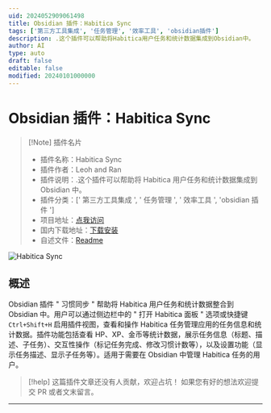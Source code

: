 ```yaml
---
uid: 2024052909061498
title: Obsidian 插件：Habitica Sync
tags: ['第三方工具集成', '任务管理', '效率工具', 'obsidian插件']
description: .这个插件可以帮助将Habitica用户任务和统计数据集成到Obsidian中。
author: AI
type: auto
draft: false
editable: false
modified: 20240101000000
---
```


# Obsidian 插件：Habitica Sync

> [!Note] 插件名片
> - 插件名称：Habitica Sync
> - 插件作者：Leoh and Ran
> - 插件说明：.这个插件可以帮助将 Habitica 用户任务和统计数据集成到 Obsidian 中。
> - 插件分类：[' 第三方工具集成 ', ' 任务管理 ', ' 效率工具 ', 'obsidian 插件 ']
> - 项目地址：[点我访问](https://github.com/SuperChamp234/habitica-sync)
> - 国内下载地址：[下载安装](https://pkmer.cn/products/plugin/pluginMarket/?obsidian-habitica-integration)
> - 自述文件：[Readme](https://ghproxy.net/https://raw.githubusercontent.com/SuperChamp234/habitica-sync/main/README.md)

![Habitica Sync](https://cdn.pkmer.cn/covers/obsidian-habitica-integration.png!pkmer)

## 概述

Obsidian 插件 " 习惯同步 " 帮助将 Habitica 用户任务和统计数据整合到 Obsidian 中。用户可以通过侧边栏中的 " 打开 Habitica 面板 " 选项或快捷键 `Ctrl+Shift+H` 启用插件视图，查看和操作 Habitica 任务管理应用的任务信息和统计数据。插件功能包括查看 HP、XP、金币等统计数据，展示任务信息（标题、描述、子任务）、交互性操作（标记任务完成、修改习惯计数等），以及设置功能（显示任务描述、显示子任务等）。适用于需要在 Obsidian 中管理 Habitica 任务的用户。

> [!help]
> 这篇插件文章还没有人贡献，欢迎占坑！
> 如果您有好的想法欢迎提交 PR 或者文末留言。

---



